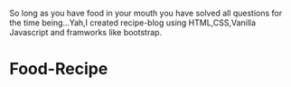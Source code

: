 So long as you have food in your mouth you have solved all questions for the time being...Yah,I created recipe-blog using HTML,CSS,Vanilla Javascript and framworks like bootstrap.
# Food-Recipe
